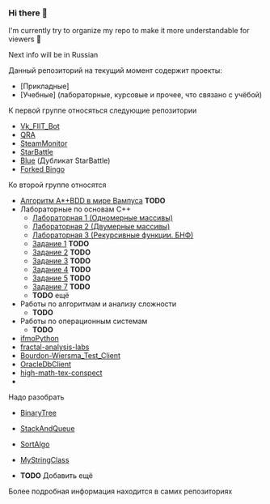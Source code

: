 ### Hi there 👋

I'm currently try to organize my repo to make it more understandable for viewers 🤔

Next info will be in Russian 

Данный репозиторий на текущий момент содержит проекты:
 - [Прикладные]
 - [Учебные] (лабораторные, курсовые и прочее, что связано с учёбой)

К первой группе относяться следующие репозитории
- [Vk_FIIT_Bot](https://github.com/Tka4uk-Andrei/VK_FIIT_Bot)
- [QRA](https://github.com/Tka4uk-Andrei/QRA)
- [SteamMonitor](https://github.com/Tka4uk-Andrei/SteamMonitor)
- [StarBattle](https://github.com/Tka4uk-Andrei/StarBattle)
- [Blue](https://github.com/Tka4uk-Andrei/Blue) (Дубликат StarBattle)
- [Forked Bingo](https://github.com/Tka4uk-Andrei/forked-bingo)

Ко второй группе относятся
- [Алгоритм A*+BDD в мире Вампуса](https://github.com/Tka4uk-Andrei/bddWampus) __TODO__
- Лабораторные по основам C++
  - [Лабораторная 1 (Одномерные массивы)](https://github.com/Tka4uk-Andrei/HomeTask6-Lab1-)
  - [Лабораторная 2 (Двумерные массивы)](https://github.com/Tka4uk-Andrei/HomeTask8-Lab2-)
  - [Лабораторная 3 (Рекурсивные функции. БНФ)](https://github.com/Tka4uk-Andrei/HomeTask9-Lab3-)
  - [Задание 1](https://github.com/Tka4uk-Andrei/StudentHomeTask1) __TODO__
  - [Задание 2](https://github.com/Tka4uk-Andrei/HomeTask2) __TODO__
  - [Задание 3](https://github.com/Tka4uk-Andrei/HomeTask3) __TODO__
  - [Задание 4](https://github.com/Tka4uk-Andrei/HomeTask4) __TODO__
  - [Задание 5](https://github.com/Tka4uk-Andrei/HomeTask5) __TODO__
  - [Задание 7](https://github.com/Tka4uk-Andrei/HomeTask7) __TODO__
  - __TODO__ ещё
- Работы по алгоритмам и анализу сложности
  - **TODO**
- Работы по операционным системам
  - **TODO**
- [ifmoPython](https://github.com/Tka4uk-Andrei/ifmoPython)
- [fractal-analysis-labs](https://github.com/Tka4uk-Andrei/fractal-analysis-labs)
- [Bourdon-Wiersma_Test_Client](https://github.com/Tka4uk-Andrei/Bourdon-Wiersma_Test_Client)
- [OracleDbClient](https://github.com/Tka4uk-Andrei/OracleDbClient)
- [high-math-tex-conspect]()
- []()

Надо разобрать
- [BinaryTree](https://github.com/Tka4uk-Andrei/BinaryTree)
- [StackAndQueue](https://github.com/Tka4uk-Andrei/StackAndQueue)
- [SortAlgo](https://github.com/Tka4uk-Andrei/SortAlgo)
- [MyStringClass](https://github.com/Tka4uk-Andrei/MyStringClass)

- **TODO** Добавить ещё

Более подробная информация находится в самих репозиториях 

<!-- Sorted by name -->
[1]:[]
[2]:[]
[3]:[]
[4]:[]
[5]:[]
[6]:[]
[7]:[]
[8]:[]
[9]:[]
[10]:[]
[11]:[]
[12]:[]
[13]:[]
[14]:[]
[15]:[]
[16]:[]
[17]:[]
[18]:[]
[19]:[]
[20]:[]
[21]:[]
[22]:[]
[23]:[]
[24]:[]
[25]:[]
[26]:[]
[27]:[]
[28]:[]
[29]:[]

<!-- 
Приватные репозитории:
- 
- 
- 
- 
-->
